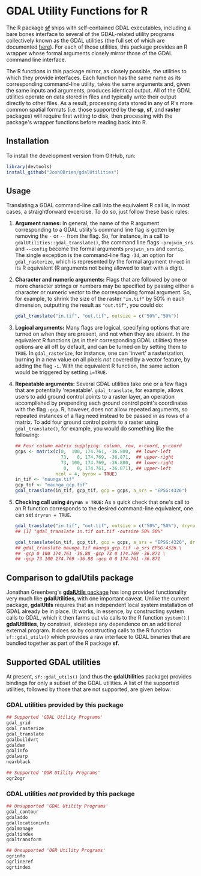 # GDAL Utility Functions for R

The R package [**sf**](https://cran.r-project.org/package=sf) ships
with self-contained GDAL executables, including a bare bones interface
to several of the GDAL-related utility programs collectively known as
the GDAL utilities (the full set of which are documented
[here](https://gdal.org/programs/index.html)). For each of those
utilities, this package provides an R wrapper whose formal arguments
closely mirror those of the GDAL command line interface.

The R functions in this package mirror, as closely possible, the
utilities to which they provide interfaces. Each function has the same
name as its corresponding command-line utility, takes the same
arguments and, given the same inputs and arguments, produces identical
output. All of the GDAL utilities operate on data stored in files and
typically write their output directly to other files. As a result,
processing data stored in any of R's more common spatial formats
(i.e. those supported by the **sp**, **sf**, and **raster** packages)
will require first writing to disk, then processing with the package's
wrapper functions before reading back into R.

## Installation

To install the development version from GitHub, run:
```r
library(devtools)
install_github("JoshOBrien/gdalUtilities")
```

## Usage

Translating a GDAL command-line call into the equivalent R call is, in
most cases, a straightforward excercise. To do so, just follow these
basic rules:

1. **Argument names:** In general, the name of the R argument
   corresponding to a GDAL utility's command line flag is gotten by
   removing the `-` or `--` from the flag. So, for instance, in a call
   to `gdalUtilities::gdal_translate()`, the command line flags
   `-projwin_srs` and `--config` become the formal arguments
   `projwin_srs` and `config`. The single exception is the
   command-line flag `-3d`, an option for `gdal_rasterize`, which is
   represented by the formal argument `threeD` in its R equivalent (R
   arguments not being allowed to start with a digit).

2. **Character and numeric arguments:** Flags that are followed by one
   or more character strings or numbers may be specified by passing
   either a character or numeric vector to the corresponding formal
   argument. So, for example, to shrink the size of the raster
   `"in.tif"` by 50% in each dimension, outputting the result as
   `"out.tif"`, you could do:
   ```r
   gdal_translate("in.tif", "out.tif", outsize = c("50%","50%"))
   ```
 
3. **Logical arguments:** Many flags are logical, specifying options
   that are turned on when they are present, and not when they are
   absent. In the equivalent R functions (as in their corresponding
   GDAL utilities) these options are all off by default, and can be
   turned on by setting them to `TRUE`. In `gdal_rasterize`, for
   instance, one can 'invert' a rasterization, burning in a new value
   on all pixels *not* covered by a vector feature, by adding the flag
   `-i`. With the equivalent R function, the same action would be
   triggered by setting `i=TRUE`.
 
4. **Repeatable arguments:** Several GDAL utilities take one or a few
   flags that are potentially 'repeatable'. `gdal_translate`, for
   example, allows users to add ground control points to a raster
   layer, an operation accomplished by prepending each ground control
   point's coordinates with the flag `-gcp`. R, however, does not
   allow repeated arguments, so repeated instances of a flag need
   instead to be passed in as rows of a matrix. To add four ground
   control points to a raster using `gdal_translate()`, for example,
   you would do something like the following:
   
   ```r
   ## Four column matrix supplying: column, row, x-coord, y-coord
   gcps <- matrix(c(0,  100, 174.761, -36.880,  ## lower-left
                    73,   0, 174.769, -36.871,  ## upper-right
                    73, 100, 174.769, -36.880,  ## lower-right
                     0,   0, 174.761, -36.871), ## upper-left
                  ncol = 4, byrow = TRUE)
   in_tif <- "maunga.tif"
   gcp_tif <- "maunga_gcp.tif"
   gdal_translate(in_tif, gcp_tif, gcp = gcps, a_srs = "EPSG:4326")
   ```

5. **Checking call using `dryrun = TRUE`:** As a quick check that
   one's call to an R function corresponds to the desired command-line
   equivalent, one can set `dryrun = TRUE`.

   ```r
   gdal_translate("in.tif", "out.tif", outsize = c("50%","50%"), dryrun = TRUE)
   ## [1] "gdal_translate in.tif out.tif -outsize 50% 50%"
   
   gdal_translate(in_tif, gcp_tif, gcp = gcps, a_srs = "EPSG:4326", dryrun=TRUE)
   ## gdal_translate maunga.tif maunga_gcp.tif -a_srs EPSG:4326 \
   ## -gcp 0 100 174.761 -36.88 -gcp 73 0 174.769 -36.871 \
   ## -gcp 73 100 174.769 -36.88 -gcp 0 0 174.761 -36.871
   ```


## Comparison to **gdalUtils** package

Jonathan Greenberg's [**gdalUtils**
package](https://cran.r-project.org/package=gdalUtils) has long
provided functionality very much like **gdalUtilities**, with one
important caveat. Unlike the current package, **gdalUtils** requires
that an independent local system installation of GDAL already be in
place. (It works, in essence, by constructing system calls to GDAL,
which it then farms out via calls to the R function `system()`.)
**gdalUtilities**, by constrast, sidesteps any dependence on an
additional external program. It does so by constructing calls to the R
function `sf::gdal_utils()` which provides a raw interface to GDAL
binaries that are bundled together as part of the R package **sf**.


## Supported GDAL utilities

At present, `sf::gdal_utils()` (and thus the **gdalUtilities**
package) provides bindings for only a subset of the GDAL utilities. A
list of the supported utilities, followed by those that are not
supported, are given below:

### GDAL utilities provided by this package
```r
## Supported 'GDAL Utility Programs'
gdal_grid
gdal_rasterize
gdal_translate
gdalbuildvrt
gdaldem
gdalinfo
gdalwarp
nearblack

## Supported 'OGR Utility Programs'
ogr2ogr
```

### GDAL utilities *not* provided by this package
```r
## Unsupported 'GDAL Utility Programs'
gdal_contour
gdaladdo
gdallocationinfo
gdalmanage
gdaltindex
gdaltransform

## Unsupported 'OGR Utility Programs' 
ogrinfo
ogrlineref
ogrtindex
```
